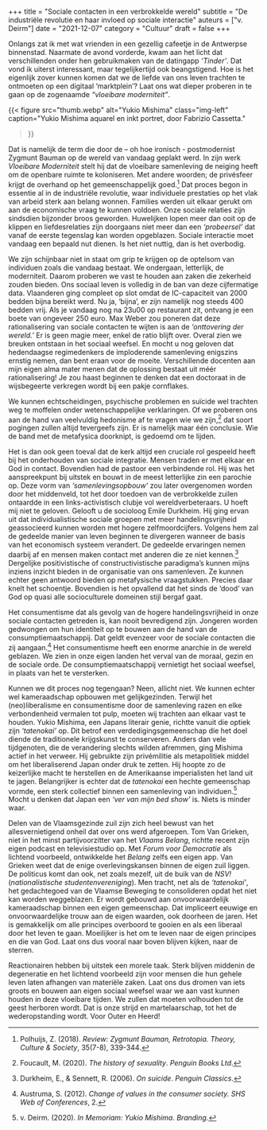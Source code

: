 +++
title    = "Sociale contacten in een verbrokkelde wereld"
subtitle = "De industriële revolutie en haar invloed op sociale interactie"
auteurs  = ["v. Deirm"]
date     = "2021-12-07"
category = "Cultuur"
draft    = false
+++


Onlangs zat ik met wat vrienden in een gezellig cafeetje in de Antwerpse binnenstad. Naarmate de avond vorderde, kwam aan het licht dat verschillenden onder hen gebruikmaken van de datingapp _‘Tinder’_. Dat vond ik uiterst interessant, maar tegelijkertijd ook beangstigend. Hoe is het eigenlijk zover kunnen komen dat we de liefde van ons leven trachten te ontmoeten op een digitaal ‘marktplein’? Laat ons wat dieper proberen in te gaan op de zogenaamde _“vloeibare moderniteit”_.

{{< figure
	src="thumb.webp"
	alt="Yukio Mishima"
	class="img-left"
	caption="Yukio Mishima aquarel en inkt portret, door Fabrizio Cassetta."
>}}

Dat is namelijk de term die door de – oh hoe ironisch - postmodernist Zygmunt Bauman op de wereld van vandaag geplakt werd. In zijn werk _Vloeibare Moderniteit_ stelt hij dat de vloeibare samenleving de neiging heeft om de openbare ruimte te koloniseren. Met andere woorden; de privésfeer krijgt de overhand op het gemeenschappelijk goed.[^1] Dat proces begon in essentie al in de industriële revolutie, waar individuele prestaties op het vlak van arbeid sterk aan belang wonnen. Families werden uit elkaar gerukt om aan de economische vraag te kunnen voldoen. Onze sociale relaties zijn sindsdien bijzonder broos geworden. Huwelijken lopen meer dan ooit op de klippen en liefdesrelaties zijn doorgaans niet meer dan een _‘probeersel’_ dat vanaf de eerste tegenslag kan worden opgeblazen. Sociale interactie moet vandaag een bepaald nut dienen. Is het niet nuttig, dan is het overbodig. 

We zijn schijnbaar niet in staat om grip te krijgen op de optelsom van individuen zoals die vandaag bestaat. We ondergaan, letterlijk, de moderniteit. Daarom proberen we vast te houden aan zaken die zekerheid zouden bieden. Ons sociaal leven is volledig in de ban van deze cijfermatige data. Vlaanderen ging compleet op slot omdat de IC-capaciteit van 2000 bedden bijna bereikt werd. Nu ja, ‘bijna’, er zijn namelijk nog steeds 400 bedden vrij. Als je vandaag nog na 23u00 op restaurant zit, ontvang je een boete van ongeveer 250 euro. Max Weber zou poneren dat deze rationalisering van sociale contacten te wijten is aan de _‘onttovering der wereld.’_ Er is geen magie meer, enkel de ratio blijft over. Overal zien we breuken ontstaan in het sociaal weefsel. En mocht u nog geloven dat hedendaagse regimedenkers de imploderende samenleving enigszins ernstig nemen, dan bent eraan voor de moeite. Verschillende docenten aan mijn eigen alma mater menen dat de oplossing bestaat uit méér rationalisering! Je zou haast beginnen te denken dat een doctoraat in de wijsbegeerte verkregen wordt bij een pakje cornflakes. 

We kunnen echtscheidingen, psychische problemen en suïcide wel trachten weg te moffelen onder wetenschappelijke verklaringen. Of we proberen ons aan de hand van veelvuldig hedonisme af te vragen wie we zijn,[^2] dat soort pogingen zullen altijd tevergeefs zijn. Er is namelijk maar één conclusie. Wie de band met de metafysica doorknipt, is gedoemd om te lijden. 

Het is dan ook geen toeval dat de kerk altijd een cruciale rol gespeeld heeft bij het onderhouden van sociale integratie. Mensen traden er met elkaar en God in contact. Bovendien had de pastoor een verbindende rol. Hij was het aanspreekpunt bij uitstek en bouwt in de meest letterlijke zin een parochie op. Deze vorm van _‘samenlevingsopbouw’_ zou later overgenomen worden door het middenveld, tot het door toedoen van de verbrokkelde zuilen ontaardde in een links-activistisch clubje vol wereldverbeteraars. U hoeft mij niet te geloven. Gelooft u de socioloog Emile Durkheim. Hij ging ervan uit dat individualistische sociale groepen met meer handelingsvrijheid geassocieerd kunnen worden met hogere zelfmoordcijfers. Volgens hem zal de gedeelde manier van leven beginnen te divergeren wanneer de basis van het economisch systeem verandert. De gedeelde ervaringen nemen daarbij af en mensen maken contact met anderen die ze niet kennen.[^3] Dergelijke positivistische of constructivistische paradigma’s kunnen mijns inziens inzicht bieden in de organisatie van ons samenleven. Ze kunnen echter geen antwoord bieden op metafysische vraagstukken. Precies daar knelt het schoentje. Bovendien is het opvallend dat het sinds de ‘dood’ van God op quasi alle socioculturele domeinen stijl bergaf gaat. 

Het consumentisme dat als gevolg van de hogere handelingsvrijheid in onze sociale contacten getreden is, kan nooit bevredigend zijn. Jongeren worden gedwongen om hun identiteit op te bouwen aan de hand van de consumptiemaatschappij. Dat geldt evenzeer voor de sociale contacten die zij aangaan.[^4] Het consumentisme heeft een enorme anarchie in de wereld geblazen. We zien in onze eigen landen het verval van de moraal, gezin en de sociale orde. De consumptiemaatschappij vernietigt het sociaal weefsel, in plaats van het te versterken. 

Kunnen we dit proces nog tegengaan? Neen, allicht niet. We kunnen echter wel kameraadschap opbouwen met gelijkgezinden. Terwijl het (neo)liberalisme en consumentisme door de samenleving razen en elke verbondenheid vermalen tot pulp, moeten wij trachten aan elkaar vast te houden. Yukio Mishima, een Japans literair genie, richtte vanuit die optiek zijn _‘tatenokai’_ op. Dit betrof een verdedigingsgemeenschap die het doel diende de traditionele krijgskunst te conserveren. Anders dan vele tijdgenoten, die de verandering slechts wilden afremmen, ging Mishima actief in het verweer. Hij gebruikte zijn privémilitie als metapolitiek middel om het liberaliserend Japan onder druk te zetten. Hij hoopte zo de keizerlijke macht te herstellen en de Amerikaanse imperialisten het land uit te jagen. Belangrijker is echter dat de _tatenokai_ een hechte gemeenschap vormde, een sterk collectief binnen een samenleving van individuen.[^5] Mocht u denken dat Japan een _‘ver van mijn bed show’_ is. Niets is minder waar. 

Delen van de Vlaamsgezinde zuil zijn zich heel bewust van het allesvernietigend onheil dat over ons werd afgeroepen. Tom Van Grieken, niet in het minst partijvoorzitter van het _Vlaams Belang_, richtte recent zijn eigen podcast en televisiestudio op. Met _Forum voor Democratie_ als lichtend voorbeeld, ontwikkelde het _Belang_ zelfs een eigen app. Van Grieken weet dat de enige overlevingskansen binnen de eigen zuil liggen. De politicus komt dan ook, net zoals mezelf, uit de buik van de _NSV!_ (_nationalistische studentenvereniging_). Men tracht, net als de _‘tatenokai’_, het gedachtegoed van de Vlaamse Beweging te consolideren opdat het niet kan worden weggeblazen. Er wordt gebouwd aan onvoorwaardelijk kameraadschap binnen een eigen gemeenschap. Dat impliceert eeuwige en onvoorwaardelijke trouw aan de eigen waarden, ook doorheen de jaren. Het is gemakkelijk om alle principes overboord te gooien en als een liberaal door het leven te gaan. Moeilijker is het om te leven naar de eigen principes en die van God. Laat ons dus vooral naar boven blijven kijken, naar de sterren.  

Reactionairen hebben bij uitstek een morele taak. Sterk blijven middenin de degeneratie en het lichtend voorbeeld zijn voor mensen die hun gehele leven laten afhangen van materiële zaken. Laat ons dus dromen van iets groots en bouwen aan eigen sociaal weefsel waar we aan vast kunnen houden in deze vloeibare tijden. We zullen dat moeten volhouden tot de geest herboren wordt. Dat is onze strijd en martelaarschap, tot het de wederopstanding wordt. Voor Outer en Heerd!

[^1]: Polhuijs, Z. (2018). _Review: Zygmunt Bauman, Retrotopia. Theory, Culture & Society_, 35(7-8), 339-344.
[^2]: Foucault, M. (2020). _The history of sexuality_. _Penguin Books Ltd_. 
[^3]: Durkheim, E., & Sennett, R. (2006). _On suicide_. _Penguin Classics_. 
[^4]: Austruma, S. (2012). _Change of values in the consumer society. SHS Web of Conferences_, 2.
[^5]: v. Deirm. (2020). _In Memoriam: Yukio Mishima_. _Branding_. 
